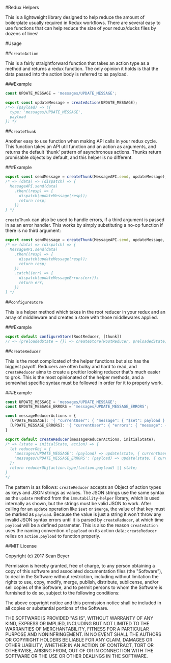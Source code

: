 #Redux Helpers

This is a lightweight library designed to help reduce the amount of boilerplate usually required in Redux workflows. There are several easy to use functions that can help reduce the size of your redux/ducks files by dozens of lines!

#Usage

##`createAction`

This is a fairly straightforward function that takes an action type as a method and returns a redux function. The only opinion it holds is that the data passed into the action body is referred to as payload.

###Example
```js
const UPDATE_MESSAGE = 'messages/UPDATE_MESSAGE';

export const updateMessage = createAction(UPDATE_MESSAGE); 
/*=> (payload) => ({
  type: 'messages/UPDATE_MESSAGE',
  payload
}) */
```

##`createThunk`

Another easy to use function when making API calls in your redux cycle. This function takes an API util function and an action as arguments, and returns the default 'thunk' pattern of asynchronous actions. Thunks return promisable objects by default, and this helper is no different.

###Example
```js
export const sendMessage = createThunk(MessageAPI.send, updateMessage);
/* => (data) => (dispatch) => {
  MessageAPI.send(data)
    .then((resp) => {
      dispatch(updateMessage(resp));
      return resp;
    })
} */
```

`createThunk` can also be used to handle errors, if a third argument is passed in as an error handler. This works by simply substituting a no-op function if there is no third argument:

```js
export const sendMessage = createThunk(MessageAPI.send, updateMessage, updateMessageErrors);
/* => (data) => (dispatch) => {
  MessageAPI.send(data)
    .then((resp) => {
      dispatch(updateMessage(resp));
      return resp;
    })
    .catch((err) => {
      dispatch(updateMessageErrors(err));
      return err;
    })
} */
```

##`configureStore`

This is a helper method which takes in the root reducer in your redux and an array of middleware and creates a store with those middlewares applied.

###Example
```js
export default configureStore(RootReducer, [thunk])
// => (preloadedState = {}) => createStore(RootReducer, preloadedState, applyMiddleware(thunk))
```

##`createReducer`

This is the most complicated of the helper functions but also has the biggest payoff. Reducers are often bulky and hard to read, and `createReducer` aims to create a prettier looking reducer that's much easier to grok. This is the most opinionated of the helper methods, and a somewhat specific syntax must be followed in order for it to properly work.

###Example
```js
const UPDATE_MESSAGE = 'messages/UPDATE_MESSAGE';
const UPDATE_MESSAGE_ERRORS = 'messages/UPDATE_MESSAGE_ERRORS';

const messageReducerActions = {
  [UPDATE_MESSAGE]: '{ "currentUser": { "message": { "$set": payload } } }',
  [UPDATE_MESSAGE_ERRORS]: '{ "currentUser": { "errors": { "message": { "$set": payload } } } }'
}

export default createReducer(messageReducerActions, initialState);
/* => (state = initialState, action) => {
  let reducerObj = {
    'messages/UPDATE_MESSAGE': (payload) => update(state, { currentUser: { message: { $set: payload } }),
    'messages/UPDATE_MESSAGE_ERRORS': (payload) => update(state, { currentUser: { errors: { message: { $set: payload } } } })
  };
  return reducerObj[action.type](action.payload) || state;
}
*/
```

The pattern is as follows: `createReducer` accepts an Object of action types as keys and JSON strings as values. The JSON strings use the same syntax as the `update` method from the `immutability-helper` library, which is used internally as shown, but the strings must be valid JSON to work. After calling for an `update` operation like `$set` or `$merge`, the value of that key must be marked as `payload`. Because the value is just a string it won't throw any invalid JSON syntax errors until it is parsed by `createReducer`, at which time `payload` will be a defined parameter. This is also the reason `createAction` uses the naming convention of `payload` on its action data; `createReducer` relies on `action.payload` to function properly.

##MIT License

Copyright (c) 2017 Sean Beyer

Permission is hereby granted, free of charge, to any person obtaining a copy
of this software and associated documentation files (the "Software"), to deal
in the Software without restriction, including without limitation the rights
to use, copy, modify, merge, publish, distribute, sublicense, and/or sell
copies of the Software, and to permit persons to whom the Software is
furnished to do so, subject to the following conditions:

The above copyright notice and this permission notice shall be included in all
copies or substantial portions of the Software.

THE SOFTWARE IS PROVIDED "AS IS", WITHOUT WARRANTY OF ANY KIND, EXPRESS OR
IMPLIED, INCLUDING BUT NOT LIMITED TO THE WARRANTIES OF MERCHANTABILITY,
FITNESS FOR A PARTICULAR PURPOSE AND NONINFRINGEMENT. IN NO EVENT SHALL THE
AUTHORS OR COPYRIGHT HOLDERS BE LIABLE FOR ANY CLAIM, DAMAGES OR OTHER
LIABILITY, WHETHER IN AN ACTION OF CONTRACT, TORT OR OTHERWISE, ARISING FROM,
OUT OF OR IN CONNECTION WITH THE SOFTWARE OR THE USE OR OTHER DEALINGS IN THE
SOFTWARE.
